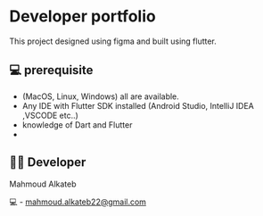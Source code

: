 # Developer portfolio 

This project designed using figma and built using flutter.

## 💻 prerequisite  

 - (MacOS, Linux, Windows) all are available.
 - Any IDE with Flutter SDK installed (Android Studio, IntelliJ IDEA ,VSCODE etc..)
 - knowledge of Dart and Flutter
 - 
## 👨‍💻 Developer
Mahmoud Alkateb

💻 - mahmoud.alkateb22@gmail.com
